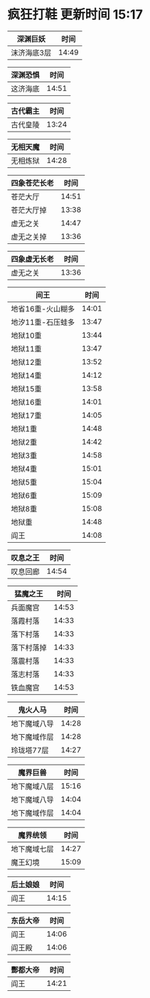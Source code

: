# 疯狂打鞋 更新时间 15:17

| 深渊巨妖   | 时间    |
|--------|-------|
| 沫济海底3层 | 14:49 |

| 深渊恐惧   | 时间    |
|--------|-------|
| 这济海底 | 14:51 |

| 古代霸主   | 时间    |
|--------|-------|
| 古代皇陵 | 13:24 |

| 无相天魔   | 时间    |
|--------|-------|
| 无相炼狱 | 14:28 |

| 四象苍茫长老   | 时间    |
|--------|-------|
| 苍茫大厅 | 14:51 |
| 苍茫大厅掉 | 13:38 |
| 虚无之关 | 14:47 |
| 虚无之关掉 | 13:36 |

| 四象虚无长老   | 时间    |
|--------|-------|
| 虚无之关 | 13:36 |

| 间王   | 时间    |
|--------|-------|
| 地省16重-火山糊多 | 14:01 |
| 地汐11重-石压蛙多 | 13:47 |
| 地狱10重 | 13:44 |
| 地狱11重 | 13:47 |
| 地狱12重 | 13:52 |
| 地狱14重 | 14:12 |
| 地狱15重 | 13:58 |
| 地狱16重 | 14:01 |
| 地狱17重 | 14:05 |
| 地狱1重 | 14:48 |
| 地狱2重 | 14:42 |
| 地狱3重 | 14:58 |
| 地狱4重 | 15:01 |
| 地狱5重 | 15:04 |
| 地狱6重 | 15:09 |
| 地狱8重 | 15:08 |
| 地狱重 | 14:48 |
| 阎王 | 14:08 |

| 叹息之王   | 时间    |
|--------|-------|
| 叹息回廊 | 14:54 |

| 猛魔之王   | 时间    |
|--------|-------|
| 兵面魔宫 | 14:53 |
| 落霞村落 | 14:33 |
| 落下村落 | 14:33 |
| 落下村落掉 | 14:33 |
| 落震村落 | 14:33 |
| 落志村落 | 14:33 |
| 铁血魔宫 | 14:53 |

| 鬼火人马   | 时间    |
|--------|-------|
| 地下魔域八导 | 14:28 |
| 地下魔域作层 | 14:28 |
| 玲珑塔77层 | 14:27 |

| 魔界巨兽   | 时间    |
|--------|-------|
| 地下魔域八层 | 15:16 |
| 地下魔域八导 | 14:04 |
| 地下魔域作层 | 14:04 |

| 魔界统领   | 时间    |
|--------|-------|
| 地下魔域七层 | 14:27 |
| 魔王幻境 | 15:09 |

| 后土娘娘   | 时间    |
|--------|-------|
| 阎王 | 14:15 |

| 东岳大帝   | 时间    |
|--------|-------|
| 阎王 | 14:06 |
| 阎王殿 | 14:06 |

| 酆都大帝   | 时间    |
|--------|-------|
| 阎王 | 14:21 |